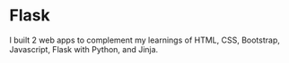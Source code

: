 # Flask

I built 2 web apps to complement my learnings of HTML, CSS, Bootstrap, Javascript, Flask with Python, and Jinja.
